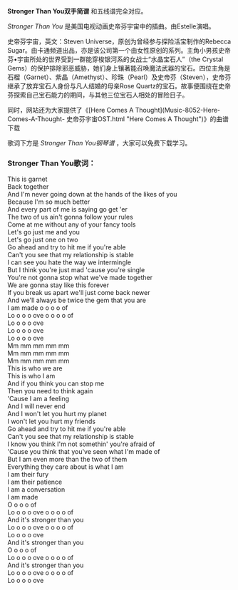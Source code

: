 

**Stronger Than You双手简谱** 和五线谱完全对应。

_Stronger Than You_ 是美国电视动画史帝芬宇宙中的插曲。由Estelle演唱。

史帝芬宇宙，英文：Steven Universe，原创为曾经参与探险活宝制作的Rebecca
Sugar。由卡通频道出品，亦是该公司第一个由女性原创的系列。主角小男孩史帝芬•宇宙所处的世界受到一群能穿梭银河系的女战士“水晶宝石人”（the
Crystal
Gems）的保护排除邪恶威胁，她们身上镶著能召唤魔法武器的宝石。四位主角是石榴（Garnet）、紫晶（Amethyst）、珍珠（Pearl）及史帝芬（Steven），史帝芬继承了放弃宝石人身份与凡人结婚的母亲Rose
Quartz的宝石。故事便围绕在史帝芬探索自己宝石能力的期间，与其他三位宝石人相处的冒险日子。

同时，网站还为大家提供了《[Here Comes A Thought](Music-8052-Here-Comes-A-Thought-
史帝芬宇宙OST.html "Here Comes A Thought")》的曲谱下载

歌词下方是 _Stronger Than You钢琴谱_ ，大家可以免费下载学习。

### Stronger Than You歌词：

This is garnet  
Back together  
And I'm never going down at the hands of the likes of you  
Because I'm so much better  
And every part of me is saying go get 'er  
The two of us ain't gonna follow your rules  
Come at me without any of your fancy tools  
Let's go just me and you  
Let's go just one on two  
Go ahead and try to hit me if you're able  
Can't you see that my relationship is stable  
I can see you hate the way we intermingle  
But I think you're just mad 'cause you're single  
You're not gonna stop what we've made together  
We are gonna stay like this forever  
If you break us apart we'll just come back newer  
And we'll always be twice the gem that you are  
I am made o o o o of  
Lo o o o ove o o o o of  
Lo o o o ove  
Lo o o o ove  
Lo o o o ove  
Mm mm mm mm mm  
Mm mm mm mm mm  
Mm mm mm mm mm  
This is who we are  
This is who I am  
And if you think you can stop me  
Then you need to think again  
'Cause I am a feeling  
And I will never end  
And I won't let you hurt my planet  
I won't let you hurt my friends  
Go ahead and try to hit me if you're able  
Can't you see that my relationship is stable  
I know you think I'm not somethin' you're afraid of  
'Cause you think that you've seen what I'm made of  
But I am even more than the two of them  
Everything they care about is what I am  
I am their fury  
I am their patience  
I am a conversation  
I am made  
O o o o of  
Lo o o o ove o o o o of  
And it's stronger than you  
Lo o o o ove o o o o of  
Lo o o o ove  
And it's stronger than you  
O o o o of  
Lo o o o ove o o o o of  
And it's stronger than you  
Lo o o o ove o o o o of  
Lo o o o ove

